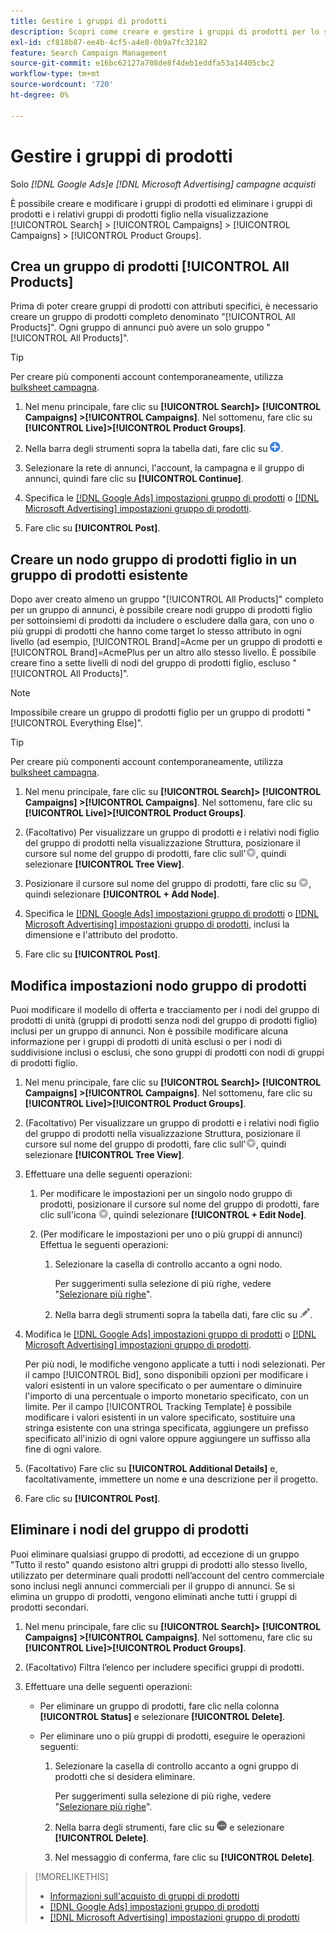 ```yaml
---
title: Gestire i gruppi di prodotti
description: Scopri come creare e gestire i gruppi di prodotti per lo shopping nelle campagne di acquisto.
exl-id: cf818b87-ee4b-4cf5-a4e8-0b9a7fc32182
feature: Search Campaign Management
source-git-commit: e16bc62127a708de8f4deb1eddfa53a14405cbc2
workflow-type: tm+mt
source-wordcount: '720'
ht-degree: 0%

---
```


# Gestire i gruppi di prodotti

Solo *[!DNL Google Ads]e [!DNL Microsoft Advertising] campagne acquisti*

È possibile creare e modificare i gruppi di prodotti ed eliminare i gruppi di prodotti e i relativi gruppi di prodotti figlio nella visualizzazione [!UICONTROL Search] > [!UICONTROL Campaigns] > [!UICONTROL Campaigns] > [!UICONTROL Product Groups].

## Crea un gruppo di prodotti [!UICONTROL All Products]

Prima di poter creare gruppi di prodotti con attributi specifici, è necessario creare un gruppo di prodotti completo denominato &quot;[!UICONTROL All Products]&quot;. Ogni gruppo di annunci può avere un solo gruppo &quot;[!UICONTROL All Products]&quot;.

>[!TIP]
>
>Per creare più componenti account contemporaneamente, utilizza [bulksheet campagna](/help/search-social-commerce/campaign-management/bulksheets/bulksheet-about.md).

1. Nel menu principale, fare clic su **[!UICONTROL Search]> [!UICONTROL Campaigns] >[!UICONTROL Campaigns]**. Nel sottomenu, fare clic su **[!UICONTROL Live]>[!UICONTROL Product Groups]**.

1. Nella barra degli strumenti sopra la tabella dati, fare clic su ![Crea](/help/search-social-commerce/assets/add.png "Crea").

1. Selezionare la rete di annunci, l&#39;account, la campagna e il gruppo di annunci, quindi fare clic su **[!UICONTROL Continue]**.

1. Specifica le [[!DNL Google Ads] impostazioni gruppo di prodotti](product-group-settings-google.md) o [[!DNL Microsoft Advertising] impostazioni gruppo di prodotti](product-group-settings-microsoft.md).

1. Fare clic su **[!UICONTROL Post]**.

## Creare un nodo gruppo di prodotti figlio in un gruppo di prodotti esistente

Dopo aver creato almeno un gruppo &quot;[!UICONTROL All Products]&quot; completo per un gruppo di annunci, è possibile creare nodi gruppo di prodotti figlio per sottoinsiemi di prodotti da includere o escludere dalla gara, con uno o più gruppi di prodotti che hanno come target lo stesso attributo in ogni livello (ad esempio, [!UICONTROL Brand]=Acme per un gruppo di prodotti e [!UICONTROL Brand]=AcmePlus per un altro allo stesso livello. È possibile creare fino a sette livelli di nodi del gruppo di prodotti figlio, escluso &quot;[!UICONTROL All Products]&quot;.

>[!NOTE]
>
>Impossibile creare un gruppo di prodotti figlio per un gruppo di prodotti &quot;[!UICONTROL Everything Else]&quot;.

>[!TIP]
>
>Per creare più componenti account contemporaneamente, utilizza [bulksheet campagna](/help/search-social-commerce/campaign-management/bulksheets/bulksheet-about.md).

1. Nel menu principale, fare clic su **[!UICONTROL Search]> [!UICONTROL Campaigns] >[!UICONTROL Campaigns]**. Nel sottomenu, fare clic su **[!UICONTROL Live]>[!UICONTROL Product Groups]**.

1. (Facoltativo) Per visualizzare un gruppo di prodotti e i relativi nodi figlio del gruppo di prodotti nella visualizzazione Struttura, posizionare il cursore sul nome del gruppo di prodotti, fare clic sull&#39;![icona Menu](/help/search-social-commerce/assets/arrow-dropdown-menu.png "icona Menu"), quindi selezionare **[!UICONTROL Tree View]**.

1. Posizionare il cursore sul nome del gruppo di prodotti, fare clic su ![Menu a discesa freccia](/help/search-social-commerce/assets/arrow-dropdown-menu.png "Menu a discesa freccia"), quindi selezionare **[!UICONTROL + Add Node]**.

1. Specifica le [[!DNL Google Ads] impostazioni gruppo di prodotti](product-group-settings-google.md) o [[!DNL Microsoft Advertising] impostazioni gruppo di prodotti](product-group-settings-microsoft.md), inclusi la dimensione e l&#39;attributo del prodotto.

1. Fare clic su **[!UICONTROL Post]**.

## Modifica impostazioni nodo gruppo di prodotti

Puoi modificare il modello di offerta e tracciamento per i nodi del gruppo di prodotti di unità (gruppi di prodotti senza nodi del gruppo di prodotti figlio) inclusi per un gruppo di annunci. Non è possibile modificare alcuna informazione per i gruppi di prodotti di unità esclusi o per i nodi di suddivisione inclusi o esclusi, che sono gruppi di prodotti con nodi di gruppi di prodotti figlio.

1. Nel menu principale, fare clic su **[!UICONTROL Search]> [!UICONTROL Campaigns] >[!UICONTROL Campaigns]**. Nel sottomenu, fare clic su **[!UICONTROL Live]>[!UICONTROL Product Groups]**.

1. (Facoltativo) Per visualizzare un gruppo di prodotti e i relativi nodi figlio del gruppo di prodotti nella visualizzazione Struttura, posizionare il cursore sul nome del gruppo di prodotti, fare clic sull&#39;![icona Menu](/help/search-social-commerce/assets/arrow-dropdown-menu.png "icona Menu"), quindi selezionare **[!UICONTROL Tree View]**.

1. Effettuare una delle seguenti operazioni:

   1. Per modificare le impostazioni per un singolo nodo gruppo di prodotti, posizionare il cursore sul nome del gruppo di prodotti, fare clic sull&#39;icona ![Menu](/help/search-social-commerce/assets/arrow-dropdown-menu.png "icona Menu"), quindi selezionare **[!UICONTROL + Edit Node]**.

   1. (Per modificare le impostazioni per uno o più gruppi di annunci) Effettua le seguenti operazioni:

      1. Selezionare la casella di controllo accanto a ogni nodo.

         Per suggerimenti sulla selezione di più righe, vedere &quot;[Selezionare più righe](/help/search-social-commerce/common-tasks/navigation-editing-selection/multiple-rows-select.md)&quot;.

      1. Nella barra degli strumenti sopra la tabella dati, fare clic su ![Modifica](/help/search-social-commerce/assets/edit.png "Modifica").

1. Modifica le [[!DNL Google Ads] impostazioni gruppo di prodotti](product-group-settings-google.md) o [[!DNL Microsoft Advertising] impostazioni gruppo di prodotti](product-group-settings-microsoft.md).

   Per più nodi, le modifiche vengono applicate a tutti i nodi selezionati. Per il campo [!UICONTROL Bid], sono disponibili opzioni per modificare i valori esistenti in un valore specificato o per aumentare o diminuire l&#39;importo di una percentuale o importo monetario specificato, con un limite. Per il campo [!UICONTROL Tracking Template] è possibile modificare i valori esistenti in un valore specificato, sostituire una stringa esistente con una stringa specificata, aggiungere un prefisso specificato all&#39;inizio di ogni valore oppure aggiungere un suffisso alla fine di ogni valore.

1. (Facoltativo) Fare clic su **[!UICONTROL Additional Details]** e, facoltativamente, immettere un nome e una descrizione per il progetto.

1. Fare clic su **[!UICONTROL Post]**.

## Eliminare i nodi del gruppo di prodotti

Puoi eliminare qualsiasi gruppo di prodotti, ad eccezione di un gruppo &quot;Tutto il resto&quot; quando esistono altri gruppi di prodotti allo stesso livello, utilizzato per determinare quali prodotti nell’account del centro commerciale sono inclusi negli annunci commerciali per il gruppo di annunci. Se si elimina un gruppo di prodotti, vengono eliminati anche tutti i gruppi di prodotti secondari.

1. Nel menu principale, fare clic su **[!UICONTROL Search]> [!UICONTROL Campaigns] >[!UICONTROL Campaigns]**. Nel sottomenu, fare clic su **[!UICONTROL Live]>[!UICONTROL Product Groups]**.

1. (Facoltativo) Filtra l’elenco per includere specifici gruppi di prodotti.

1. Effettuare una delle seguenti operazioni:

   * Per eliminare un gruppo di prodotti, fare clic nella colonna **[!UICONTROL Status]** e selezionare **[!UICONTROL Delete]**.

   * Per eliminare uno o più gruppi di prodotti, eseguire le operazioni seguenti:

      1. Selezionare la casella di controllo accanto a ogni gruppo di prodotti che si desidera eliminare.

         Per suggerimenti sulla selezione di più righe, vedere &quot;[Selezionare più righe](/help/search-social-commerce/common-tasks/navigation-editing-selection/multiple-rows-select.md)&quot;.

      1. Nella barra degli strumenti, fare clic su ![Altro](/help/search-social-commerce/assets/more.png "Altro") e selezionare **[!UICONTROL Delete]**.

      1. Nel messaggio di conferma, fare clic su **[!UICONTROL Delete]**.

>[!MORELIKETHIS]
>
>* [Informazioni sull&#39;acquisto di gruppi di prodotti](product-group-about.md)
>* [[!DNL Google Ads] impostazioni gruppo di prodotti](product-group-settings-google.md)
>* [[!DNL Microsoft Advertising] impostazioni gruppo di prodotti](product-group-settings-microsoft.md)
